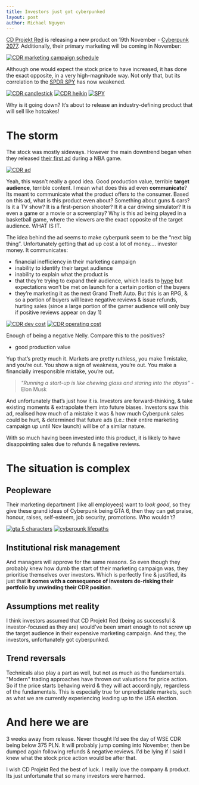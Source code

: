```yaml
---
title: Investors just got cyberpunked
layout: post
author: Michael Nguyen
---
```


[CD Projekt Red](https://en.cdprojektred.com) is releasing a new product on 19th November - [Cyberpunk 2077](https://en.wikipedia.org/wiki/Cyberpunk_2077). Additionally, their primary marketing will be coming in November:

[![CDR marketing campaign schedule](https://i.imgur.com/Lkad3WW.png "CDR marketing campaign schedule")](https://i.imgur.com/Lkad3WW.png)

Although one would expect the stock price to have increased, it has done the exact opposite, in a very high-magnitude way. Not only that, but its correlation to the [SPDR SPY](https://en.wikipedia.org/wiki/SPDR_S%26P_500_Trust_ETF) has now weakened.

[![CDR candlestick](https://i.imgur.com/SOjG8SS.png "CDR candlestick")](https://i.imgur.com/SOjG8SS.png)
[![CDR heikin](https://i.imgur.com/182sCta.png "CDR heikin")](https://i.imgur.com/182sCta.png)
[![SPY](https://i.imgur.com/yUjm8V5.png "SPY")](https://i.imgur.com/yUjm8V5.png)

Why is it going down? It’s about to release an industry-defining product that will sell like hotcakes!

# The storm
The stock was mostly sideways. However the main downtrend began when they released [their first ad](https://www.youtube.com/watch?v=yfH5H2oO8i0) during a NBA game.

[![CDR ad](https://i.imgur.com/8YKxvt5.png "CDR ad")](https://i.imgur.com/8YKxvt5.png)

Yeah, this wasn’t really a good idea. Good production value, terrible **target audience**, terrible content. I mean what does this ad even **communicate**? Its meant to communicate what the product offers to the consumer. Based on this ad, what is this product even about? Something about guns & cars? Is it a TV show? It is a first-person shooter? It it a car driving simulator? It is even a game or a movie or a screenplay? Why is this ad being played in a basketball game, where the viewers are the exact opposite of the target audience. WHAT IS IT.

The idea behind the ad seems to make cyberpunk seem to be the “next big thing”. Unfortunately getting that ad up cost a lot of money…. investor money. It communicates:
- financial inefficiency in their marketing campaign
- inability to identify their target audience
- inability to explain what the product is
- that they’re trying to expand their audience, which leads to [hype](https://www.reddit.com/r/gaming/comments/jezwed/its_been_8_years_my_friends/) but expectations won’t be met on launch for a certain portion of the buyers
- they’re marketing it as the next Grand Theft Auto. But this is an RPG, & so a portion of buyers will leave negative reviews & issue refunds, hurting sales (since a large portion of the gamer audience will only buy if positive reviews appear on day 1)

[![CDR dev cost](https://i.imgur.com/f4HvSKc.png "CDR dev cost")](https://i.imgur.com/f4HvSKc.png)
[![CDR operating cost](https://i.imgur.com/BaCXllS.png "CDR operating cost")](https://i.imgur.com/BaCXllS.png)

Enough of being a negative Nelly. Compare this to the positives?
- good production value

Yup that’s pretty much it. Markets are pretty ruthless, you make 1 mistake, and you’re out. You show a sign of weakness, you’re out. You make a financially irresponsible mistake, you’re out.

> *"Running a start-up is like chewing glass and staring into the abyss"* -Elon Musk

And unfortunately that’s just how it is. Investors are forward-thinking, & take existing moments & extrapolate them into future biases. Investors saw this ad, realised how much of a mistake it was & how much Cyberpunk sales could be hurt, & determined that future ads (i.e.: their entire marketing campaign up until Nov launch) will be of a similar nature.

With so much having been invested into this product, it is likely to have disappointing sales due to refunds & negative reviews.

# The situation is complex
## Peopleware
Their marketing department (like all employees) want to *look good*, so they give these grand ideas of Cyberpunk being GTA 6, then they can get praise, honour, raises, self-esteem, job security, promotions. Who wouldn't?

[![gta 5 characters](https://i.imgur.com/c0Ej78e.jpeg "gta 5 characters")](https://i.imgur.com/c0Ej78e.jpeg)
[![cyberpunk lifepaths](https://i.imgur.com/rxqnuz3.jpeg "cyberpunk lifepaths")](https://i.imgur.com/rxqnuz3.jpeg)

## Institutional risk management
And managers will approve for the same reasons. So even though they probably knew how dumb the start of their marketing campaign was, they prioritise themselves over investors. Which is perfectly fine & justified, its just that **it comes with a consequence of investors de-risking their portfolio by unwinding their CDR position**.

## Assumptions met reality
I think investors assumed that CD Projekt Red (being as successful & investor-focused as they are) would've been smart enough to not screw up the target audience in their expensive marketing campaign. And they, the investors, unfortunately got cyberpunked.

## Trend reversals
Technicals also play a part as well, but not as much as the fundamentals. "Modern" trading approaches have thrown out valuations for price action. So if the price starts behaving weird & they will act accordingly, regardless of the fundamentals. This is especially true for unpredictable markets, such as what we are currently experiencing leading up to the USA election.

# And here we are
3 weeks away from release. Never thought I’d see the day of WSE CDR being below 375 PLN. It will probably jump coming into November, then be dumped again following refunds & negative reviews. I'd be lying if I said I knew what the stock price action would be after that.

I wish CD Projekt Red the best of luck. I really love the company & product. Its just unfortunate that so many investors were harmed.